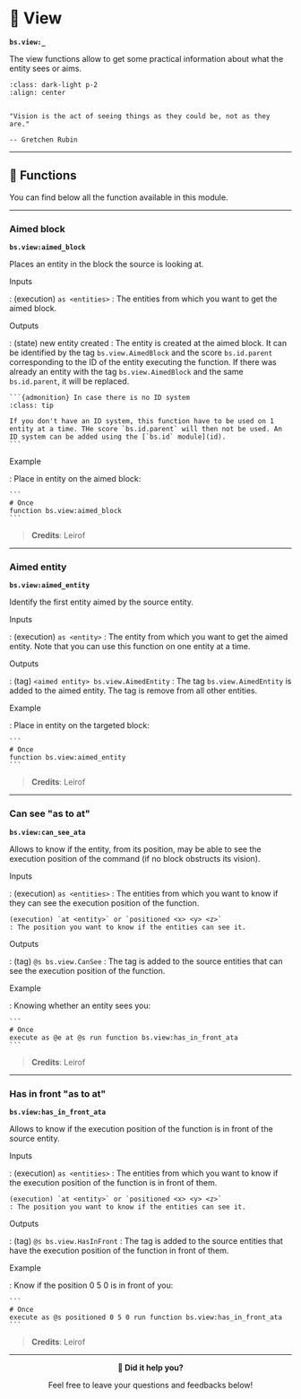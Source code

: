 # 👀 View

**`bs.view:_`**

The view functions allow to get some practical information about what the entity sees or aims.

```{image} img/eye.png
:class: dark-light p-2
:align: center
```

```{epigraph}

"Vision is the act of seeing things as they could be, not as they are."

-- Gretchen Rubin
```

---

## 🔧 Functions

You can find below all the function available in this module.

---

### Aimed block

**`bs.view:aimed_block`**

Places an entity in the block the source is looking at.

Inputs

:   (execution) `as <entities>`
    : The entities from which you want to get the aimed block.

Outputs

:   (state) new entity created
    : The entity is created at the aimed block. It can be identified by the tag `bs.view.AimedBlock` and the score `bs.id.parent` corresponding to the ID of the entity executing the function. If there was already an entity with the tag `bs.view.AimedBlock` and the same `bs.id.parent`, it will be replaced.

    ```{admonition} In case there is no ID system
    :class: tip

    If you don't have an ID system, this function have to be used on 1 entity at a time. THe score `bs.id.parent` will then not be used. An ID system can be added using the [`bs.id` module](id).
    ```

Example

:   Place in entity on the aimed block:

    ```
    # Once
    function bs.view:aimed_block
    ```

> **Credits**: Leirof

---

### Aimed entity

**`bs.view:aimed_entity`**

Identify the first entity aimed by the source entity.

Inputs

:   (execution) `as <entity>`
    : The entity from which you want to get the aimed entity. Note that you can use this function on one entity at a time.

Outputs

:   (tag) `<aimed entity> bs.view.AimedEntity`
    : The tag `bs.view.AimedEntity` is added to the aimed entity. The tag is remove from all other entities.

Example

:   Place in entity on the targeted block:

    ```
    # Once
    function bs.view:aimed_entity
    ```

> **Credits**: Leirof

---

### Can see "as to at"

**`bs.view:can_see_ata`**

Allows to know if the entity, from its position, may be able to see the execution position of the command (if no block obstructs its vision).

Inputs

:   (execution) `as <entities>`
    : The entities from which you want to know if they can see the execution position of the function.

    (execution) `at <entity>` or `positioned <x> <y> <z>`
    : The position you want to know if the entities can see it.

Outputs

:   (tag) `@s bs.view.CanSee`
    : The tag is added to the source entities that can see the execution position of the function.

Example

:   Knowing whether an entity sees you:

    ```
    # Once
    execute as @e at @s run function bs.view:has_in_front_ata
    ```

> **Credits**: Leirof

---

### Has in front "as to at"

**`bs.view:has_in_front_ata`**

Allows to know if the execution position of the function is in front of the source entity.

Inputs

:   (execution) `as <entities>`
    : The entities from which you want to know if the execution position of the function is in front of them.

    (execution) `at <entity>` or `positioned <x> <y> <z>`
    : The position you want to know if the entities can see it.

Outputs

:   (tag) `@s bs.view.HasInFront`
    : The tag is added to the source entities that have the execution position of the function in front of them.

Example

:   Know if the position 0 5 0 is in front of you:

    ```
    # Once
    execute as @s positioned 0 5 0 run function bs.view:has_in_front_ata
    ```

> **Credits**: Leirof

---

<div align=center>

**💬 Did it help you?**

Feel free to leave your questions and feedbacks below!

</div>

<script src="https://giscus.app/client.js"
        data-repo="Gunivers/Glibs"
        data-repo-id="R_kgDOHQjqYg"
        data-category="Documentation"
        data-category-id="DIC_kwDOHQjqYs4CUQpy"
        data-mapping="title"
        data-strict="0"
        data-reactions-enabled="1"
        data-emit-metadata="0"
        data-input-position="bottom"
        data-theme="light"
        data-lang="fr"
        data-loading="lazy"
        crossorigin="anonymous"
        async>
</script>
